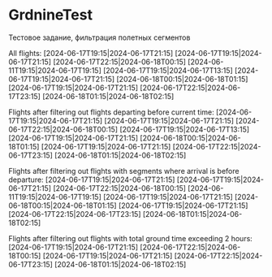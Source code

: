 # GrdnineTest
Тестовое задание, фильтрация полетных сегментов

All flights: 
[2024-06-17T19:15|2024-06-17T21:15]
[2024-06-17T19:15|2024-06-17T21:15] [2024-06-17T22:15|2024-06-18T00:15]
[2024-06-11T19:15|2024-06-17T19:15]
[2024-06-17T19:15|2024-06-17T13:15]
[2024-06-17T19:15|2024-06-17T21:15] [2024-06-18T00:15|2024-06-18T01:15]
[2024-06-17T19:15|2024-06-17T21:15] [2024-06-17T22:15|2024-06-17T23:15] [2024-06-18T01:15|2024-06-18T02:15]

Flights after filtering out flights departing before current time:
[2024-06-17T19:15|2024-06-17T21:15]
[2024-06-17T19:15|2024-06-17T21:15] [2024-06-17T22:15|2024-06-18T00:15]
[2024-06-17T19:15|2024-06-17T13:15]
[2024-06-17T19:15|2024-06-17T21:15] [2024-06-18T00:15|2024-06-18T01:15]
[2024-06-17T19:15|2024-06-17T21:15] [2024-06-17T22:15|2024-06-17T23:15] [2024-06-18T01:15|2024-06-18T02:15]

Flights after filtering out flights with segments where arrival is before departure:
[2024-06-17T19:15|2024-06-17T21:15]
[2024-06-17T19:15|2024-06-17T21:15] [2024-06-17T22:15|2024-06-18T00:15]
[2024-06-11T19:15|2024-06-17T19:15]
[2024-06-17T19:15|2024-06-17T21:15] [2024-06-18T00:15|2024-06-18T01:15]
[2024-06-17T19:15|2024-06-17T21:15] [2024-06-17T22:15|2024-06-17T23:15] [2024-06-18T01:15|2024-06-18T02:15]

Flights after filtering out flights with total ground time exceeding 2 hours:
[2024-06-17T19:15|2024-06-17T21:15] [2024-06-17T22:15|2024-06-18T00:15]
[2024-06-17T19:15|2024-06-17T21:15] [2024-06-17T22:15|2024-06-17T23:15] [2024-06-18T01:15|2024-06-18T02:15]
